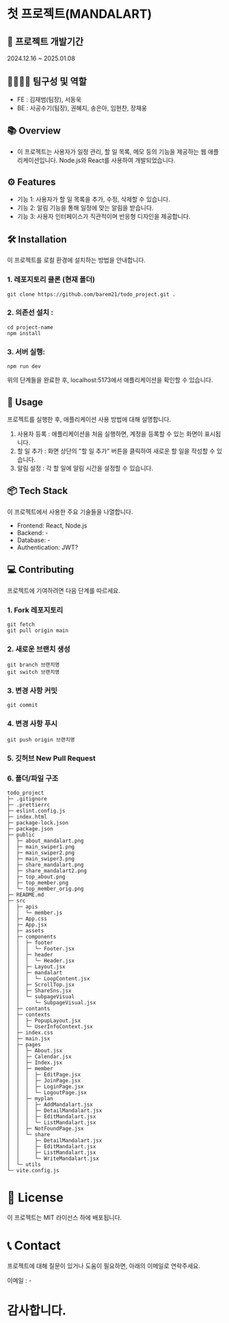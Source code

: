 # 첫 프로젝트(MANDALART)

## 📅 프로젝트 개발기간

2024.12.16 ~ 2025.01.08

## 👨‍👩‍👦‍👦 팀구성 및 역할

- FE : 김재범(팀장), 서동욱
- BE : 사공수기(팀장), 권혜지, 송은아, 임현찬, 장재웅

## 📚 Overview

- 이 프로젝트는 사용자가 일정 관리, 할 일 목록, 메모 등의 기능을 제공하는 웹 애플리케이션입니다. Node.js와 React를 사용하여 개발되었습니다.

## ⚙️ Features

- 기능 1: 사용자가 할 일 목록을 추가, 수정, 삭제할 수 있습니다.
- 기능 2: 알림 기능을 통해 일정에 맞는 알림을 받습니다.
- 기능 3: 사용자 인터페이스가 직관적이며 반응형 디자인을 제공합니다.

## 🛠️ Installation

이 프로젝트를 로컬 환경에 설치하는 방법을 안내합니다.

### 1. 레포지토리 클론 (현재 폴더)

```
git clone https://github.com/barem21/todo_project.git .
```

### 2. 의존선 설치 :

```
cd project-name
npm install
```

### 3. 서버 실행:

```
npm run dev
```

위의 단계들을 완료한 후, localhost:5173에서 애플리케이션을 확인할 수 있습니다.

## 🎯 Usage

프로젝트를 실행한 후, 애플리케이션 사용 방법에 대해 설명합니다.

1. 사용자 등록 : 애플리케이션을 처음 실행하면, 계정을 등록할 수 있는 화면이 표시됩니다.
2. 할 일 추가 : 화면 상단의 "할 일 추가" 버튼을 클릭하여 새로운 할 일을 작성할 수 있습니다.
3. 알림 설정 : 각 할 일에 알림 시간을 설정할 수 있습니다.

## 📦 Tech Stack

이 프로젝트에서 사용한 주요 기술들을 나열합니다.

- Frontend: React, Node.js
- Backend: -
- Database: -
- Authentication: JWT?

## 💻 Contributing

프로젝트에 기여하려면 다음 단계를 따르세요.

### 1. Fork 레포지토리

```
git fetch
git pull origin main
```

### 2. 새로운 브랜치 생성

```
git branch 브랜치명
git switch 브랜치명
```

### 3. 변경 사항 커밋

```
git commit
```

### 4. 변경 사항 푸시

```
git push origin 브랜치명
```

### 5. 깃허브 New Pull Request

### 6. 폴더/파일 구조

```
todo_project
├─ .gitignore
├─ .prettierrc
├─ eslint.config.js
├─ index.html
├─ package-lock.json
├─ package.json
├─ public
│  ├─ about_mandalart.png
│  ├─ main_swiper1.png
│  ├─ main_swiper2.png
│  ├─ main_swiper3.png
│  ├─ share_mandalart.png
│  ├─ share_mandalart2.png
│  ├─ top_about.png
│  ├─ top_member.png
│  └─ top_member_orig.png
├─ README.md
├─ src
│  ├─ apis
│  │  └─ member.js
│  ├─ App.css
│  ├─ App.jsx
│  ├─ assets
│  ├─ components
│  │  ├─ footer
│  │  │  └─ Footer.jsx
│  │  ├─ header
│  │  │  └─ Header.jsx
│  │  ├─ Layout.jsx
│  │  ├─ mandalart
│  │  │  └─ LoopContent.jsx
│  │  ├─ ScrollTop.jsx
│  │  ├─ ShareSns.jsx
│  │  └─ subpageVisual
│  │     └─ SubpageVisual.jsx
│  ├─ contants
│  ├─ contexts
│  │  ├─ PopupLayout.jsx
│  │  └─ UserInfoContext.jsx
│  ├─ index.css
│  ├─ main.jsx
│  ├─ pages
│  │  ├─ About.jsx
│  │  ├─ Calendar.jsx
│  │  ├─ Index.jsx
│  │  ├─ member
│  │  │  ├─ EditPage.jsx
│  │  │  ├─ JoinPage.jsx
│  │  │  ├─ LoginPage.jsx
│  │  │  └─ LogoutPage.jsx
│  │  ├─ myplan
│  │  │  ├─ AddMandalart.jsx
│  │  │  ├─ DetailMandalart.jsx
│  │  │  ├─ EditMandalart.jsx
│  │  │  └─ ListMandalart.jsx
│  │  ├─ NotFoundPage.jsx
│  │  └─ share
│  │     ├─ DetailMandalart.jsx
│  │     ├─ EditMandalart.jsx
│  │     ├─ ListMandalart.jsx
│  │     └─ WriteMandalart.jsx
│  └─ utils
└─ vite.config.js
```

# 📄 License

이 프로젝트는 MIT 라이선스 하에 배포됩니다.

# 📞 Contact

프로젝트에 대해 질문이 있거나 도움이 필요하면, 아래의 이메일로 연락주세요.

이메일 : -

# 감사합니다.
